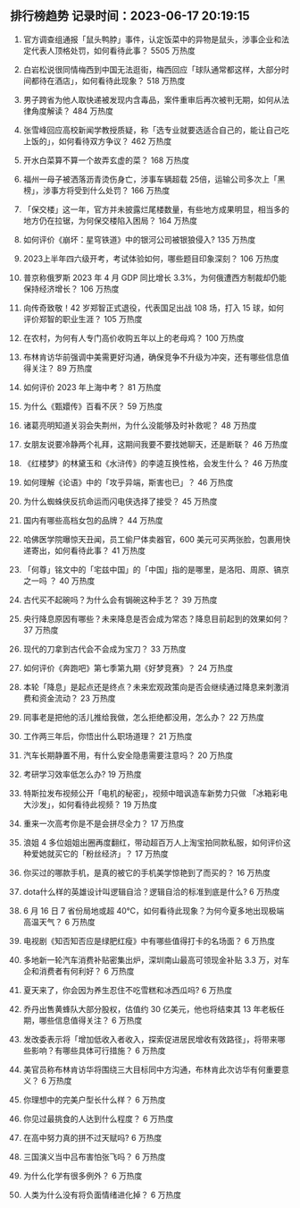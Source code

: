 
## 排行榜趋势 记录时间：2023-06-17 20:19:15
  
  1. 官方调查组通报「鼠头鸭脖」事件，认定饭菜中的异物是鼠头，涉事企业和法定代表人顶格处罚，如何看待此事？ 5505 万热度
    
  2. 白岩松说很同情梅西到中国无法逛街，梅西回应「球队通常都这样，大部分时间都待在酒店」，如何看待此现象？ 518 万热度
    
  3. 男子跨省为他人取快递被发现内含毒品，案件重审后再次被判无期，如何从法律角度解读？ 484 万热度
    
  4. 张雪峰回应高校新闻学教授质疑，称「选专业就要选适合自己的，能让自己吃上饭的」，如何看待双方争议？ 462 万热度
    
  5. 开水白菜算不算一个故弄玄虚的菜？ 168 万热度
    
  6. 福州一母子被洒落沥青烫伤身亡，涉事车辆超载 25倍，运输公司多次上「黑榜」，涉事方将受到什么处罚？ 166 万热度
    
  7. 「保交楼」这一年，官方并未披露烂尾楼数量，有些地方成果明显，相当多的地方仍在拉锯，为何保交楼陷入困局？ 164 万热度
    
  8. 如何评价《崩坏：星穹铁道》中的银河公司被银狼侵入? 135 万热度
    
  9. 2023上半年四六级开考，考试体验如何，哪些题目印象深刻？ 106 万热度
    
  10. 普京称俄罗斯 2023 年 4 月 GDP 同比增长 3.3%，为何俄遭西方制裁却仍能保持经济增长？ 106 万热度
    
  11. 向传奇致敬！42 岁郑智正式退役，代表国足出战 108 场，打入 15 球，如何评价郑智的职业生涯？ 105 万热度
    
  12. 在农村，为何有人专门高价收购五年以上的老母鸡？ 100 万热度
    
  13. 布林肯访华前强调中美需更好沟通，确保竞争不升级为冲突，还有哪些信息值得关注？ 89 万热度
    
  14. 如何评价 2023 年上海中考？ 81 万热度
    
  15. 为什么《甄嬛传》百看不厌？ 59 万热度
    
  16. 诸葛亮明知道关羽会失荆州，为什么没能够及时补救呢？ 48 万热度
    
  17. 女朋友说要冷静两个礼拜，这期间我要不要找她聊天，还是断联？ 46 万热度
    
  18. 《红楼梦》的林黛玉和《水浒传》的李逵互换性格，会发生什么？ 46 万热度
    
  19. 如何理解《论语》中的「攻乎异端，斯害也已」？ 46 万热度
    
  20. 为什么蜘蛛侠反抗命运而闪电侠选择了接受？ 45 万热度
    
  21. 国内有哪些高档女包的品牌？ 44 万热度
    
  22. 哈佛医学院曝惊天丑闻，员工偷尸体卖器官，600 美元可买两张脸，包裹用快递寄出，如何看待此事？ 41 万热度
    
  23. 「何尊」铭文中的「宅兹中国」的「中国」指的是哪里，是洛阳、周原、镐京之一吗 ？ 40 万热度
    
  24. 古代买不起碗吗？为什么会有锔碗这种手艺？ 39 万热度
    
  25. 央行降息原因有哪些？未来降息是否会成为常态？降息目前起到的效果如何？ 37 万热度
    
  26. 现代的刀拿到古代会不会成为宝刀？ 33 万热度
    
  27. 如何评价《奔跑吧》第七季第九期《好梦竞赛》？ 24 万热度
    
  28. 本轮「降息」是起点还是终点？未来宏观政策向是否会继续通过降息来刺激消费和资金流动？ 23 万热度
    
  29. 同事老是把他的活儿推给我做，怎么拒绝都没用，怎么办？ 22 万热度
    
  30. 工作两三年后，你悟出什么职场道理？ 21 万热度
    
  31. 汽车长期静置不用，有什么安全隐患需要注意吗？ 20 万热度
    
  32. 考研学习效率低怎么办? 19 万热度
    
  33. 特斯拉发布视频公开「电机的秘密」，视频中暗讽造车新势力只做 「冰箱彩电大沙发」，如何看待此视频？ 19 万热度
    
  34. 重来一次高考你是不是会拼尽全力？ 17 万热度
    
  35. 浪姐 4 多位姐姐出圈再度翻红，带动超百万人上淘宝拍同款私服，如何评价这种爱她就买它的「粉丝经济」？ 17 万热度
    
  36. 你买过的哪款手机，是真的被它的手机美学惊艳到了而买的？ 16 万热度
    
  37. dota什么样的英雄设计叫逻辑自洽？逻辑自洽的标准到底是什么? 6 万热度
    
  38. 6 月 16 日 7 省份局地或超 40℃，如何看待此现象？为何今夏多地出现极端高温天气？ 6 万热度
    
  39. 电视剧《知否知否应是绿肥红瘦》中有哪些值得打卡的名场面？ 6 万热度
    
  40. 多地新一轮汽车消费补贴密集出炉，深圳南山最高可领现金补贴 3.3 万，对车企和消费者有何利好？ 6 万热度
    
  41. 夏天来了，你会因为养生忍住不吃雪糕和冰西瓜吗? 6 万热度
    
  42. 乔丹出售黄蜂队大部分股权，估值约 30 亿美元，他也将结束其 13 年老板任期，哪些信息值得关注？ 6 万热度
    
  43. 发改委表示将「增加低收入者收入，探索促进居民增收有效路径」，将带来哪些影响？有哪些具体可行措施？ 6 万热度
    
  44. 美官员称布林肯访华将围绕三大目标同中方沟通，布林肯此次访华有何重要意义？ 6 万热度
    
  45. 你理想中的完美户型长什么样？ 6 万热度
    
  46. 你见过最挑食的人达到什么程度？ 6 万热度
    
  47. 在高中努力真的拼不过天赋吗? 6 万热度
    
  48. 三国演义当中吕布害怕张飞吗？ 6 万热度
    
  49. 为什么化学有很多例外？ 6 万热度
    
  50. 人类为什么没有将负面情绪进化掉？ 6 万热度
    